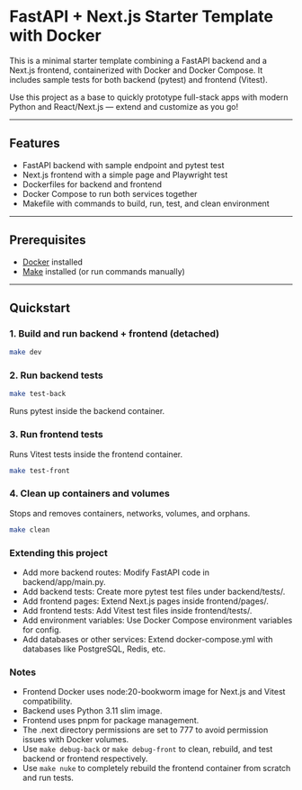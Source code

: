 # FastAPI + Next.js Starter Template with Docker

This is a minimal starter template combining a FastAPI backend and a Next.js frontend, containerized with Docker and Docker Compose. It includes sample tests for both backend (pytest) and frontend (Vitest).

Use this project as a base to quickly prototype full-stack apps with modern Python and React/Next.js — extend and customize as you go!

---

## Features

- FastAPI backend with sample endpoint and pytest test
- Next.js frontend with a simple page and Playwright test
- Dockerfiles for backend and frontend
- Docker Compose to run both services together
- Makefile with commands to build, run, test, and clean environment

---

## Prerequisites

- [Docker](https://docs.docker.com/get-docker/) installed
- [Make](https://www.gnu.org/software/make/) installed (or run commands manually)

---

## Quickstart

### 1. Build and run backend + frontend (detached)

```bash
make dev
```

### 2. Run backend tests

```bash
make test-back
```

Runs pytest inside the backend container.

### 3. Run frontend tests

Runs Vitest tests inside the frontend container.

```bash
make test-front
```

### 4. Clean up containers and volumes

Stops and removes containers, networks, volumes, and orphans.

```bash
make clean
```

### Extending this project

- Add more backend routes: Modify FastAPI code in backend/app/main.py.
- Add backend tests: Create more pytest test files under backend/tests/.
- Add frontend pages: Extend Next.js pages inside frontend/pages/.
- Add frontend tests: Add Vitest test files inside frontend/tests/.
- Add environment variables: Use Docker Compose environment variables for config.
- Add databases or other services: Extend docker-compose.yml with databases like PostgreSQL, Redis, etc.

### Notes

- Frontend Docker uses node:20-bookworm image for Next.js and Vitest compatibility.
- Backend uses Python 3.11 slim image.
- Frontend uses pnpm for package management.
- The .next directory permissions are set to 777 to avoid permission issues with Docker volumes.
- Use `make debug-back` or `make debug-front` to clean, rebuild, and test backend or frontend respectively.
- Use `make nuke` to completely rebuild the frontend container from scratch and run tests.
